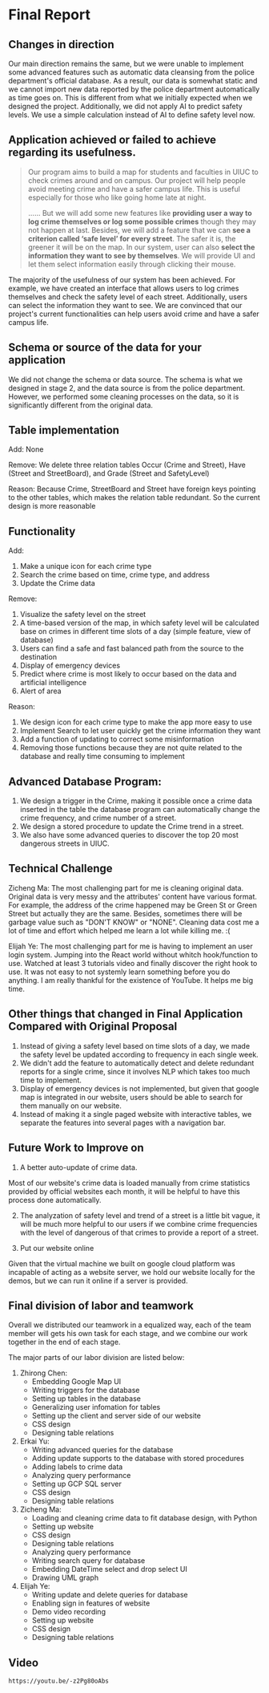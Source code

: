 # Final Report

## Changes in direction

Our main direction remains the same, but we were unable to implement some advanced features such as automatic data cleansing from the police department's official database. As a result, our data is somewhat static and we cannot import new data reported by the police department automatically as time goes on. This is different from what we initially expected when we designed the project. Additionally, we did not apply AI to predict safety levels. We use a simple calculation instead of AI to define safety level now.

## Application achieved or failed to achieve regarding its usefulness.

>   Our program aims to build a map for students and faculties in UIUC to check crimes around and on campus. Our project will help people avoid meeting crime and have a safer campus life. This is useful especially for those who like going home late at night.
>
>   ...... But we will add some new features like **providing user a way to log crime themselves or log some possible crimes** though they may not happen at last. Besides, we will add a feature that we can **see a criterion called ‘safe level’ for every street**. The safer it is, the greener it will be on the map. In our system, user can also **select the information they want to see by themselves**. We will provide UI and let them select information easily through clicking their mouse.

The majority of the usefulness of our system has been achieved. For example, we have created an interface that allows users to log crimes themselves and check the safety level of each street. Additionally, users can select the information they want to see. We are convinced that our project's current functionalities can help users avoid crime and have a safer campus life.

##  Schema or source of the data for your application

We did not change the schema or data source. The schema is what we designed in stage 2, and the data source is from the police department. However, we performed some cleaning processes on the data, so it is significantly different from the original data.

## Table implementation
Add: None

Remove: We delete three relation tables Occur (Crime and Street), Have (Street and StreetBoard), and Grade (Street and SafetyLevel)

Reason: Because Crime, StreetBoard and Street have foreign keys pointing to the other tables, which makes the relation table redundant. So the current design is more reasonable

## Functionality
Add: 
1. Make a unique icon for each crime type
2. Search the crime based on time, crime type, and address
3. Update the Crime data

Remove:
1. Visualize the safety level on the street
2. A time-based version of the map, in which safety level will be calculated base on crimes in different time slots of a day (simple feature, view of database)
3. Users can find a safe and fast balanced path from the source to the destination
4. Display of emergency devices
5. Predict where crime is most likely to occur based on the data and artificial intelligence
6. Alert of area

Reason:
1. We design icon for each crime type to make the app more easy to use
2. Implement Search to let user quickly get the crime information they want
3. Add a function of updating to correct some misinformation
4. Removing those functions because they are not quite related to the database and really time consuming to implement

## Advanced Database Program:
1. We design a trigger in the Crime, making it possible once a crime data inserted in the table the database program can automatically change the crime frequency, and crime number of a street.
2. We design a stored procedure to update the Crime trend in a street.
3. We also have some advanced queries to discover the top 20 most dangerous streets in UIUC.

## Technical Challenge

Zicheng Ma: The most challenging part for me is cleaning original data. Original data is very messy and the attributes' content have various format. For example, the address of the crime happened may be Green St or Green Street but actually they are the same. Besides, sometimes there will be garbage value such as "DON'T KNOW" or "NONE". Cleaning data cost me a lot of time and effort which helped me learn a lot while killing me. :(

Elijah Ye: The most challenging part for me is having to implement an user login system. Jumping into the React world without whitch hook/function to use. Watched at least 3 tutorials video and finally discover the right hook to use. It was not easy to not systemly learn something before you do anything. I am really thankful for the existence of YouTube. It helps me big time.

## Other things that changed in Final Application Compared with Original Proposal
1. Instead of giving a safety level based on time slots of a day, we made the safety level be updated according to frequency in each single week.
2. We didn't add the feature to automatically detect and delete redundant reports for a single crime, since it involves NLP which takes too much time to implement.
3. Display of emergency devices is not implemented, but given that google map is integrated in our website, users should be able to search for them manually on our website.
4. Instead of making it a single paged website with interactive tables, we separate the features into several pages with a navigation bar.

## Future Work to Improve on
1. A better auto-update of crime data. 

Most of our website's crime data is loaded manually from crime statistics provided by official websites each month, it will be helpful to have this process done automatically.

2. The analyzation of safety level and trend of a street is a little bit vague, it will be much more helpful to our users if we combine crime frequencies with the level of dangerous of that crimes to provide a report of a street.

3. Put our website online

Given that the virtual machine we built on google cloud platform was incapable of acting as a website server, we hold our website locally for the demos, but we can run it online if a server is provided.

## Final division of labor and teamwork

Overall we distributed our teamwork in a equalized way, each of the team member will gets his own task for each stage, and we combine our work together in the end of each stage.

The major parts of our labor division are listed below:

1. Zhirong Chen:
    * Embedding Google Map UI
    * Writing triggers for the database
    * Setting up tables in the database
    * Generalizing user infomation for tables
    * Setting up the client and server side of our website
    * CSS design
    * Designing table relations
2. Erkai Yu:
    * Writing advanced queries for the database
    * Adding update supports to the database with stored procedures
    * Adding labels to crime data
    * Analyzing query performance
    * Setting up GCP SQL server
    * CSS design
    * Designing table relations
3. Zicheng Ma:
    * Loading and cleaning crime data to fit database design, with Python
    * Setting up website
    * CSS design
    * Designing table relations
    * Analyzing query performance
    * Writing search query for database
    * Embedding DateTime select and drop select UI
    * Drawing UML graph
4. Elijah Ye:
    * Writing update and delete queries for database
    * Enabling sign in features of website
    * Demo video recording
    * Setting up website
    * CSS design
    * Designing table relations

## Video
```
https://youtu.be/-z2Pg80oAbs
```